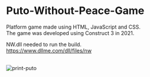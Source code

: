 # Puto-Without-Peace-Game
Platform game made using HTML, JavaScript and CSS.<br>
The game was developed using Construct 3 in 2021.<br>

NW.dll needed to run the build.<br>
https://www.dllme.com/dll/files/nw
<br><br>

![print-puto](https://github.com/user-attachments/assets/47ec3980-3ec1-4cbc-811e-5110b5972997)

